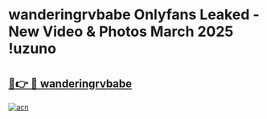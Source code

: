 # wanderingrvbabe Onlyfans Leaked - New Video & Photos March 2025 !uzuno

# <h2><a href="https://h2dhox.iuczelnia.edu.pl?title=wanderingrvbabe&ref=uzuno">🔗👉 🔴 wanderingrvbabe</a></h2>

[![acn](https://github.com/user-attachments/assets/0f9c940e-d8b0-45ae-aac7-cd30a18b3e1c)](https://h2dhox.iuczelnia.edu.pl?title=wanderingrvbabe&ref=uzuno)

